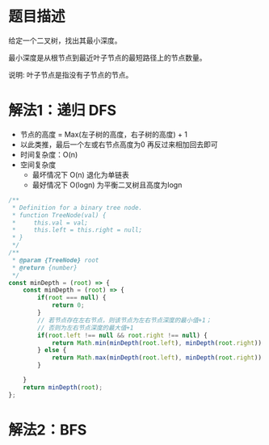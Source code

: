 # 题目描述

给定一个二叉树，找出其最小深度。

最小深度是从根节点到最近叶子节点的最短路径上的节点数量。

说明: 叶子节点是指没有子节点的节点。

# 解法1：递归 DFS

- 节点的高度 = Max(左子树的高度，右子树的高度) + 1
- 以此类推，最后一个左或右节点高度为0 再反过来相加回去即可
- 时间复杂度：O(n)
- 空间复杂度
  - 最坏情况下 O(n) 退化为单链表
  - 最好情况下 O(logn) 为平衡二叉树且高度为logn

``` js
/**
 * Definition for a binary tree node.
 * function TreeNode(val) {
 *     this.val = val;
 *     this.left = this.right = null;
 * }
 */
/**
 * @param {TreeNode} root
 * @return {number}
 */
const minDepth = (root) => {
    const minDepth = (root) => {
        if(root === null) {
            return 0;
        }
        // 若节点存在左右节点，则该节点为左右节点深度的最小值+1；
        // 否则为左右节点深度的最大值+1
        if(root.left !== null && root.right !== null) {
            return Math.min(minDepth(root.left), minDepth(root.right)) + 1;   
        } else {
            return Math.max(minDepth(root.left), minDepth(root.right)) + 1;   
        }

    }
    return minDepth(root);
};
```

# 解法2：BFS